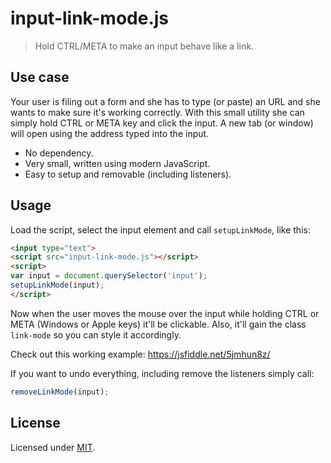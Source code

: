# input-link-mode.js

> Hold CTRL/META to make an input behave like a link.

## Use case

Your user is filing out a form and she has to type (or paste) an URL and she wants to make sure it's working correctly. With this small utility she can simply hold CTRL or META key and click the input. A new tab (or window) will open using the address typed into the input.

- No dependency.
- Very small, written using modern JavaScript.
- Easy to setup and removable (including listeners).

## Usage

Load the script, select the input element and call `setupLinkMode`, like this:

```html
<input type="text">
<script src="input-link-mode.js"></script>
<script>
var input = document.querySelector('input');
setupLinkMode(input);
</script>
```

Now when the user moves the mouse over the input while holding CTRL or META (Windows or Apple keys) it'll be clickable. Also, it'll gain the class `link-mode` so you can style it accordingly.

Check out this working example: https://jsfiddle.net/5jmhun8z/

If you want to undo everything, including remove the listeners simply call:

```js
removeLinkMode(input);
```

## License 

Licensed under [MIT](LICENSE).




